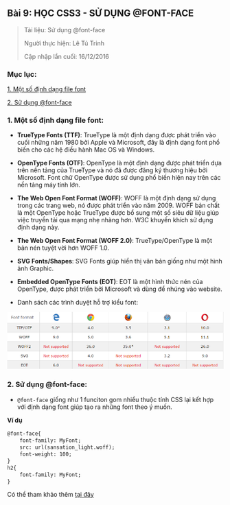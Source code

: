 ## Bài 9: HỌC CSS3 - SỬ DỤNG @FONT-FACE

> Tài liệu: Sử dụng @font-face
>
> Người thực hiện: Lê Tú Trinh
>
> Cập nhập lần cuối: 16/12/2016

### Mục lục:

[1. Một số định dạng file font](#1)

[2. Sử dụng @font-face](#2)

<a name="1"></a>
### 1. Một số định dạng file font:

- **TrueType Fonts (TTF)**: TrueType là một định dạng được phát triển vào cuối những năm 1980 bởi Apple và Microsoft, đây là định dạng font phổ biến cho các hệ điều hành Mac OS và Windows.

- **OpenType Fonts (OTF)**: OpenType là một định dạng được phát triển dựa trên nền tảng của TrueType và nó đã được đăng ký thương hiệu bởi Microsoft. Font chữ OpenType được sử dụng phổ biến hiện nay trên các nền tảng máy tính lớn.

- **The Web Open Font Format (WOFF)**: WOFF là một định dạng sử dụng trong các trang web, nó được phát triển vào năm 2009. WOFF bản chất là một OpenType hoặc TrueType được bổ sung một số siêu dữ liệu giúp việc truyền tải qua mạng nhẹ nhàng hơn. W3C khuyến khích sử dụng định dạng này.

- **The Web Open Font Format (WOFF 2.0)**: TrueType/OpenType là một bản nén tuyệt vời hơn WOFF 1.0.

- **SVG Fonts/Shapes**: SVG Fonts giúp hiển thị văn bản giống như một hình ảnh Graphic.

- **Embedded OpenType Fonts (EOT)**: EOT là một hình thức nén của OpenType, được phát triển bởi Microsoft và dùng để nhúng vào website.

- Danh sách các trình duyệt hỗ trợ kiểu font:

![43](https://github.com/TrinhTu/web_developer/blob/master/Task18_CSS3_Course/image/43.png)

<a name="2"></a>
### 2. Sử dụng @font-face:

- `@font-face` giống như 1 funciton gom nhiều thuộc tính CSS lại kết hợp với định dạng font giúp tạo ra những font theo ý muốn.

**Ví dụ**

```
@font-face{
    font-family: MyFont;
    src: url(sansation_light.woff);
    font-weight: 100;
}
h2{
    font-family: MyFont;
}
```

Có thể tham khảo thêm [tại đây](http://www.w3schools.com/css/css3_fonts.asp)